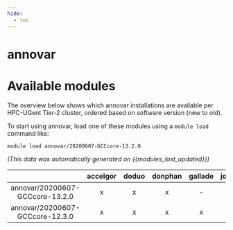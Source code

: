 ```yaml
---
hide:
  - toc
---
```


annovar
=======

# Available modules


The overview below shows which annovar installations are available per HPC-UGent Tier-2 cluster, ordered based on software version (new to old).

To start using annovar, load one of these modules using a `module load` command like:

```shell
module load annovar/20200607-GCCcore-13.2.0
```

*(This data was automatically generated on {{modules_last_updated}})*

| |accelgor|doduo|donphan|gallade|joltik|litleo|shinx|
| :---: | :---: | :---: | :---: | :---: | :---: | :---: | :---: |
|annovar/20200607-GCCcore-13.2.0|x|x|x|-|x|x|x|
|annovar/20200607-GCCcore-12.3.0|x|x|x|x|x|x|x|

